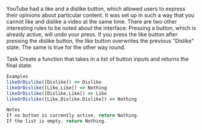 YouTube had a like and a dislike button, which allowed users to express their opinions about particular content. It was set up in such a way that you cannot like and dislike a video at the same time. There are two other interesting rules to be noted about the interface: Pressing a button, which is already active, will undo your press. If you press the like button after pressing the dislike button, the like button overwrites the previous "Dislike" state. The same is true for the other way round.

Task
Create a function that takes in a list of button inputs and returns the final state.

``` javascript
Examples
likeOrDislike([Dislike]) => Dislike
likeOrDislike([Like,Like]) => Nothing
likeOrDislike([Dislike,Like]) => Like
likeOrDislike([Like,Dislike,Dislike]) => Nothing

Notes
If no button is currently active, return Nothing.
If the list is empty, return Nothing.```